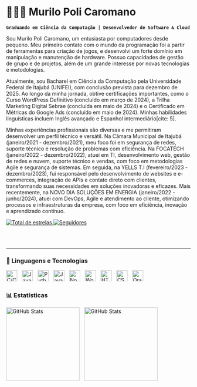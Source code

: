 # 👨🏻‍💻 Murilo Poli Caromano

**`Graduando em Ciência da Computação | Desenvolvedor de Software & Cloud`**

Sou Murilo Poli Caromano, um entusiasta por computadores desde pequeno. Meu primeiro contato com o mundo da programação foi a partir de ferramentas para criação de jogos, e desenvolvi um forte domínio em manipulação e manutenção de hardware. Possuo capacidades de gestão de grupo e de projetos, além de um grande interesse por novas tecnologias e metodologias.

Atualmente, sou Bacharel em Ciência da Computação pela Universidade Federal de Itajubá (UNIFEI), com conclusão prevista para dezembro de 2025. Ao longo da minha jornada, obtive certificações importantes, como o Curso WordPress Definitivo (concluído em março de 2024), a Trilha Marketing Digital Sebrae (concluída em maio de 2024) e o Certificado em Métricas do Google Ads (concluído em maio de 2024). Minhas habilidades linguísticas incluem Inglês avançado e Espanhol intermediário[cite: 5].

Minhas experiências profissionais são diversas e me permitiram desenvolver um perfil técnico e versátil. Na Câmara Municipal de Itajubá (janeiro/2021 - dezembro/2021), meu foco foi em segurança de redes, suporte técnico e resolução de problemas com eficiência. Na FOCATECH (janeiro/2022 - dezembro/2022), atuei em TI, desenvolvimento web, gestão de redes e nuvem, suporte técnico e vendas, com foco em metodologias Agile e segurança de sistemas. Em seguida, na YELLS T.I (fevereiro/2023 - dezembro/2023), fui responsável pelo desenvolvimento de websites e e-commerces, integração de APIs e contato direto com clientes, transformando suas necessidades em soluções inovadoras e eficazes. Mais recentemente, na NOVO DIA SOLUÇÕES EM ENERGIA (janeiro/2022 - junho/2024), atuei com DevOps, Agile e atendimento ao cliente, otimizando processos e infraestruturas da empresa, com foco em eficiência, inovação e aprendizado contínuo.

<p align="left">
    <a href="https://github.com/murilopoli?tab=repositories">
        <img 
            alt="Total de estrelas" 
            title="Total de estrelas GitHub" 
            src="https://custom-icon-badges.demolab.com/github/stars/murilopoli?color=55960c&style=for-the-badge&labelColor=488207&logo=star&label=estrelas"
        />
    </a>
    <a href="https://github.com/murilopoli?tab=followers">
        <img 
            alt="Seguidores" 
            title="Me siga no GitHub" 
            src="https://custom-icon-badges.demolab.com/github/followers/murilopoli?color=236ad3&labelColor=1155ba&style=for-the-badge&logo=github&label=Seguidores&logoColor=white"
        />
    </a>
</p>
<br/>
<br/>

---

### 🤖 Linguagens e Tecnologias

<img align="left" alt="C/C++" title="C/C++" width="30px" style="padding-right: 10px;" src="https://cdn.jsdelivr.net/gh/devicons/devicon@latest/icons/cplusplus/cplusplus-original.svg"/>
<img align="left" alt="Java" title="Java" width="30px" style="padding-right: 10px;" src="https://cdn.jsdelivr.net/gh/devicons/devicon@latest/icons/java/java-original.svg"/>
<img align="left" alt="Python" title="Python" width="30px" style="padding-right: 10px;" src="https://cdn.jsdelivr.net/gh/devicons/devicon@latest/icons/python/python-original.svg"/>
<img align="left" alt="JavaScript" title="JavaScript" width="30px" style="padding-right: 10px;" src="https://cdn.jsdelivr.net/gh/devicons/devicon@latest/icons/javascript/javascript-original.svg"/>
<img align="left" alt="Node.JS" title="Node.JS" width="30px" style="padding-right: 10px;" src="https://cdn.jsdelivr.net/gh/devicons/devicon@latest/icons/nodejs/nodejs-original.svg"/>
<img align="left" alt="WordPress" title="WordPress" width="30px" style="padding-right: 10px;" src="https://cdn.jsdelivr.net/gh/devicons/devicon@latest/icons/wordpress/wordpress-original.svg"/>
<img align="left" alt="HTML" title="HTML" width="30px" style="padding-right: 10px;" src="https://cdn.jsdelivr.net/gh/devicons/devicon@latest/icons/html5/html5-original.svg"/>
<img align="left" alt="CSS" title="CSS" width="30px" style="padding-right: 10px;" src="https://cdn.jsdelivr.net/gh/devicons/devicon@latest/icons/css3/css3-original.svg"/>
<img align="left" alt="Oracle Cloud" title="Oracle Cloud" width="30px" style="padding-right: 10px;" src="https://cdn.jsdelivr.net/gh/devicons/devicon@latest/icons/oracle/oracle-original.svg"/>

<br/>
<br/>

### 📊 Estatísticas

<p>
  <img 
    align="left" 
    alt="GitHub Stats" 
    height="200" 
    style="padding-right: 10px;" 
    src="https://github-readme-stats.vercel.app/api?username=murilopoli&show_icons=true&theme=tokyonight&include_all_commits=true&locale=pt-br" 
  />

<img 
      align="left" 
      alt="GitHub Stats" 
      height="200" 
      src="https://github-readme-stats.vercel.app/api/top-langs/?username=murilopoli&theme=tokyonight&layout=compact&custom_title=Tecnologias&langs_count=9" 
  />

</p>

